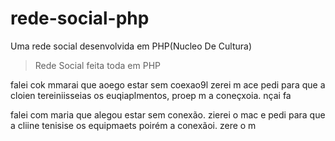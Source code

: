 # rede-social-php
Uma rede social desenvolvida em PHP(Nucleo De Cultura)

> Rede Social feita toda em PHP <br>


falei cok mmarai que aoego estar sem coexao9l zerei  m ace  pedi para que a cloien tereiniisseias os euqiaplmentos, proep m a coneçxoia. nçai fa


falei com maria que alegou estar sem conexão. zierei o mac e pedi para que a cliine tenisise os equipmaets poirém a conexãoi. zere o m
